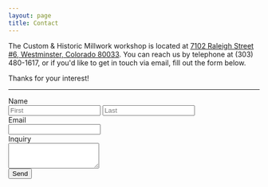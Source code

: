 ```yaml
---
layout: page
title: Contact
---
```


<p>The Custom & Historic Millwork workshop is located at <a href="https://maps.google.com/maps?q=7102+Raleigh+Street,+Westminster,+Colorado+80033">7102 Raleigh Street #6, Westminster, Colorado 80033</a>. You can reach us by telephone at (303) 480-1617, or if you'd like to get in touch via email, fill out the form below.</p>
<p>Thanks for your interest!</p>
<hr>
<form id="form" name="form" class="form-horizontal" enctype="multipart/form-data" method="post" novalidate action="http://customhistoric.wufoo.com/forms/inquiry/">
  <div class="control-group">
    <label class="control-label" for="name">Name</label>
    <div class="controls">
      <input type="text" id="Field1" name="Field1" placeholder="First" maxLength="255">
      <input type="text" id="Field2" name="Field2" placeholder="Last" maxLength="255">
    </div>
  </div>
  <div class="control-group">
    <label class="control-label" for="Field3">Email</label>
    <div class="controls">
      <input type="email" id="Field3" name="Field3" maxLength="255">
    </div>
  </div>
  <div class="control-group">
    <label class="control-label" for="Field4">Inquiry</label>
    <div class="controls">
      <textarea id="Field4" name="Field4" rows="3"></textarea>
    </div>
  </div>
  <div style="display:none;">
    <label for="comment">Do Not Fill This Out</label>
    <textarea id="comment" name="comment" rows="1" cols="1"></textarea>
    <input type="hidden" id="idstamp" name="idstamp" value="Jawx3a7tZVtviyrPrbKLwOwEYmziUeBWbMrz+R70TTE=">
  </div>
  <div class="control-group">
    <div class="controls">
      <button id="submit" type="submit" class="btn btn-primary">Send</button>
    </div>
  </div>
</form>
<script src="js/contact.js"></script>